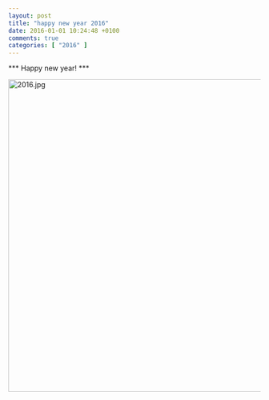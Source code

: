 ```yaml
---
layout: post
title: "happy new year 2016"
date: 2016-01-01 10:24:48 +0100
comments: true
categories: [ "2016" ] 
---
```


*** Happy new year! ***

<img src="{{ '/images/2016.jpg'  | absolute_url }}" class="center" width="1000" height="625" alt="2016.jpg" />
